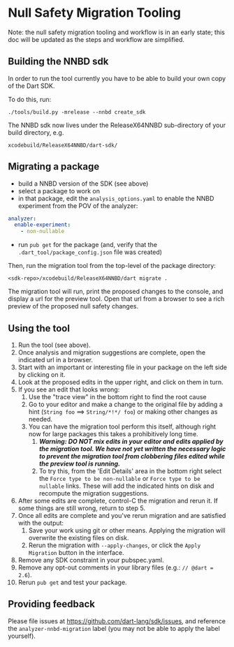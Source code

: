 # Null Safety Migration Tooling

Note: the null safety migration tooling and workflow is in an early state;
this doc will be updated as the steps and workflow are simplified.

## Building the NNBD sdk

In order to run the tool currently you have to be able to build your own copy
of the Dart SDK.

To do this, run:

```
./tools/build.py -mrelease --nnbd create_sdk
```

The NNBD sdk now lives under the ReleaseX64NNBD sub-directory of your build
directory, e.g.

```
xcodebuild/ReleaseX64NNBD/dart-sdk/
```

## Migrating a package

- build a NNBD version of the SDK (see above)
- select a package to work on
- in that package, edit the `analysis_options.yaml` to enable the NNBD
  experiment from the POV of the analyzer:
```yaml
analyzer:
  enable-experiment:
    - non-nullable
```
- run `pub get` for the package (and, verify that the
  `.dart_tool/package_config.json` file was created)

Then, run the migration tool from the top-level of the package directory:

```
<sdk-repo>/xcodebuild/ReleaseX64NNBD/dart migrate .
```

The migration tool will run, print the proposed changes to the console, and
display a url for the preview tool. Open that url from a browser to see a rich
preview of the proposed null safety changes.

## Using the tool

1. Run the tool (see above).
2. Once analysis and migration suggestions are complete, open the indicated url
in a browser.
3. Start with an important or interesting file in your package on the left
side by clicking on it.
4. Look at the proposed edits in the upper right, and click on them in turn.
5. If you see an edit that looks wrong:
    1. Use the "trace view" in the bottom right to find the root cause
    2. Go to your editor and make a change to the original file by adding a hint
    (`String foo` ==> `String/*!*/ foo`) or making other changes as needed.
    3. You can have the migration tool perform this itself, although right now
       for large packages this takes a prohibitively long time.
       1. ***Warning: DO NOT mix edits in your editor and edits applied by the
       migration tool. We have not yet written the necessary logic to
       prevent the migration tool from clobbering files edited while the
       preview tool is running.*** 
       2. To try this, from the 'Edit Details' area in the bottom right select
       the `Force type to be non-nullable` or `Force type to be nullable`
       links. These will add the indicated hints on disk and recompute the
       migration suggestions. 
6. After some edits are complete, control-C the migration and rerun it.  If
some things are still wrong, return to step 5.
7. Once all edits are complete and you've rerun migration and are satisfied with
the output:
    1. Save your work using git or other means. Applying the migration will
    overwrite the existing files on disk.
    2. Rerun the migration with `--apply-changes`, or click the
    `Apply Migration` button in the interface.
8. Remove any SDK constraint in your pubspec.yaml.
9. Remove any opt-out comments in your library files (e.g.:  `// @dart = 2.6`).
10. Rerun `pub get` and test your package.

## Providing feedback

Please file issues at https://github.com/dart-lang/sdk/issues, and reference the
`analyzer-nnbd-migration` label (you may not be able to apply the label yourself). 
